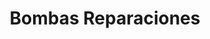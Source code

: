 ---
title: "Bombas Reparaciones"
url: /santiago/bombas-reparaciones/
shop: piezas de automóviles
---